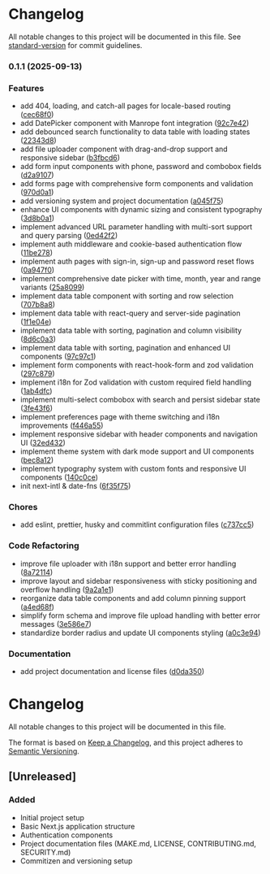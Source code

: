 # Changelog

All notable changes to this project will be documented in this file. See [standard-version](https://github.com/conventional-changelog/standard-version) for commit guidelines.

### 0.1.1 (2025-09-13)

### Features

- add 404, loading, and catch-all pages for locale-based routing ([cec68f0](https://github.com/salahbm/vizamaster-admin/commit/cec68f0289e0f8da2a09bff912a08bacf7338fa3))
- add DatePicker component with Manrope font integration ([92c7e42](https://github.com/salahbm/vizamaster-admin/commit/92c7e42acc659b44110cf75e346d452ded7f6717))
- add debounced search functionality to data table with loading states ([22343d8](https://github.com/salahbm/vizamaster-admin/commit/22343d88c79abe1a6df8ccbe2cecaf042e443aec))
- add file uploader component with drag-and-drop support and responsive sidebar ([b3fbcd6](https://github.com/salahbm/vizamaster-admin/commit/b3fbcd64f0b82377d7c99f16388584e23377d80c))
- add form input components with phone, password and combobox fields ([d2a9107](https://github.com/salahbm/vizamaster-admin/commit/d2a910792d70e5611c2e15dae3105da5fc05f5e5))
- add forms page with comprehensive form components and validation ([970d0a1](https://github.com/salahbm/vizamaster-admin/commit/970d0a127e89876acf5b7de913e0b65a9770acca))
- add versioning system and project documentation ([a045f75](https://github.com/salahbm/vizamaster-admin/commit/a045f75546b000b8fd247e82b2e36359cefb62bf))
- enhance UI components with dynamic sizing and consistent typography ([3d8b0a1](https://github.com/salahbm/vizamaster-admin/commit/3d8b0a1b0393cbcaa75965ad28a48e537adad44d))
- implement advanced URL parameter handling with multi-sort support and query parsing ([0ed42f2](https://github.com/salahbm/vizamaster-admin/commit/0ed42f273f1855f6904a8967a24dd5c961b25c2e))
- implement auth middleware and cookie-based authentication flow ([11be278](https://github.com/salahbm/vizamaster-admin/commit/11be278bd11052d1777ad2448e0522c3e6d1b50d))
- implement auth pages with sign-in, sign-up and password reset flows ([0a947f0](https://github.com/salahbm/vizamaster-admin/commit/0a947f0a4dedaf7b1d4d5e95998f4133d984f116))
- implement comprehensive date picker with time, month, year and range variants ([25a8099](https://github.com/salahbm/vizamaster-admin/commit/25a8099e73b99eb0e1012583d468dc604c5cb76c))
- implement data table component with sorting and row selection ([707b8a8](https://github.com/salahbm/vizamaster-admin/commit/707b8a887ade741e234dc93441f10fee61a40e6b))
- implement data table with react-query and server-side pagination ([1f1e04e](https://github.com/salahbm/vizamaster-admin/commit/1f1e04e32c53b30d75f819e8a3295ce66214e123))
- implement data table with sorting, pagination and column visibility ([8d6c0a3](https://github.com/salahbm/vizamaster-admin/commit/8d6c0a395d65fd5fc0630877bbeeedbd5cd12275))
- implement data table with sorting, pagination and enhanced UI components ([97c97c1](https://github.com/salahbm/vizamaster-admin/commit/97c97c1eccccd25af69a3edbcc4940d35055cc62))
- implement form components with react-hook-form and zod validation ([297c879](https://github.com/salahbm/vizamaster-admin/commit/297c879f6ad58461fa93cb01a3dcaba24d4610f1))
- implement i18n for Zod validation with custom required field handling ([1ab4dfc](https://github.com/salahbm/vizamaster-admin/commit/1ab4dfc32ba37efd660ce43dd544c4c72391505f))
- implement multi-select combobox with search and persist sidebar state ([3fe43f6](https://github.com/salahbm/vizamaster-admin/commit/3fe43f6ac8cf83ffdd026955771f7eb48a75ef7f))
- implement preferences page with theme switching and i18n improvements ([f446a55](https://github.com/salahbm/vizamaster-admin/commit/f446a558960df5df6e2b61252daf0d9b7124662e))
- implement responsive sidebar with header components and navigation UI ([32ed432](https://github.com/salahbm/vizamaster-admin/commit/32ed432e0c2f83aef6b2c669fb4e47bfb2984ad7))
- implement theme system with dark mode support and UI components ([bec8a12](https://github.com/salahbm/vizamaster-admin/commit/bec8a122cb454e8014e77f085084a127a991129a))
- implement typography system with custom fonts and responsive UI components ([140c0ce](https://github.com/salahbm/vizamaster-admin/commit/140c0ce7c77cafb742108d998be166aee9d10df1))
- init next-intl & date-fns ([6f35f75](https://github.com/salahbm/vizamaster-admin/commit/6f35f755b77d21a01724e94bde1fe1d129a58700))

### Chores

- add eslint, prettier, husky and commitlint configuration files ([c737cc5](https://github.com/salahbm/vizamaster-admin/commit/c737cc575fe2763017c9f4adb987fcab9fa16ab1))

### Code Refactoring

- improve file uploader with i18n support and better error handling ([8a72114](https://github.com/salahbm/vizamaster-admin/commit/8a72114df6a15607b99904e53fe79648155951e0))
- improve layout and sidebar responsiveness with sticky positioning and overflow handling ([9a2a1e1](https://github.com/salahbm/vizamaster-admin/commit/9a2a1e1a3df541d55ee1fb7e6b48bac5b1973350))
- reorganize data table components and add column pinning support ([a4ed68f](https://github.com/salahbm/vizamaster-admin/commit/a4ed68fbde881a1d48c6d9ad58fb69bd1a0e2013))
- simplify form schema and improve file upload handling with better error messages ([3e586e7](https://github.com/salahbm/vizamaster-admin/commit/3e586e7d4a56a3c91689d2caaefab04d2ecd905c))
- standardize border radius and update UI components styling ([a0c3e94](https://github.com/salahbm/vizamaster-admin/commit/a0c3e94f04c2b7d914df7c1ed6afbeba35428cf9))

### Documentation

- add project documentation and license files ([d0da350](https://github.com/salahbm/vizamaster-admin/commit/d0da350b81e2b328d43a6299e7257d7a7689574e))

# Changelog

All notable changes to this project will be documented in this file.

The format is based on [Keep a Changelog](https://keepachangelog.com/en/1.0.0/),
and this project adheres to [Semantic Versioning](https://semver.org/spec/v2.0.0.html).

## [Unreleased]

### Added

- Initial project setup
- Basic Next.js application structure
- Authentication components
- Project documentation files (MAKE.md, LICENSE, CONTRIBUTING.md, SECURITY.md)
- Commitizen and versioning setup
